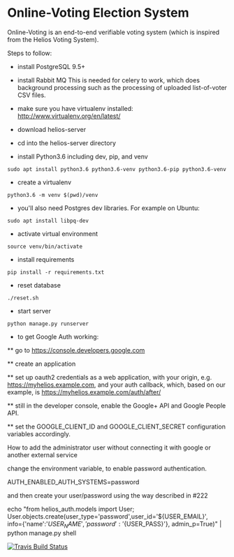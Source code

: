 # Online-Voting Election System

Online-Voting is an end-to-end verifiable voting system (which is inspired from the Helios Voting System).

Steps to follow:
* install PostgreSQL 9.5+

* install Rabbit MQ
  This is needed for celery to work, which does background processing such as
  the processing of uploaded list-of-voter CSV files.  

* make sure you have virtualenv installed:
http://www.virtualenv.org/en/latest/

* download helios-server

* cd into the helios-server directory

* install Python3.6 including dev, pip, and venv

```
sudo apt install python3.6 python3.6-venv python3.6-pip python3.6-venv
```

* create a virtualenv

```
python3.6 -m venv $(pwd)/venv
```

* you'll also need Postgres dev libraries. For example on Ubuntu:

```
sudo apt install libpq-dev 
```

* activate virtual environment

```
source venv/bin/activate
````

* install requirements

```
pip install -r requirements.txt
```

* reset database

```
./reset.sh
```

* start server

```
python manage.py runserver
```

* to get Google Auth working:

** go to https://console.developers.google.com

** create an application

** set up oauth2 credentials as a web application, with your origin, e.g. https://myhelios.example.com, and your auth callback, which, based on our example, is https://myhelios.example.com/auth/after/

** still in the developer console, enable the Google+ API and Google People API.

** set the GOOGLE_CLIENT_ID and GOOGLE_CLIENT_SECRET configuration variables accordingly.

How to add the administrator user without connecting it with google or another external service

change the environment variable, to enable password authentication.

AUTH_ENABLED_AUTH_SYSTEMS=password

and then create your user/password using the way described in #222

echo "from helios_auth.models import User; \
User.objects.create(user_type='password',user_id='${USER_EMAIL}', \
info={'name':'${USER_NAME}','password':'${USER_PASS}'}, admin_p=True)" | \
python manage.py shell



[![Travis Build Status](https://travis-ci.org/benadida/helios-server.svg?branch=master)](https://travis-ci.org/benadida/helios-server)
